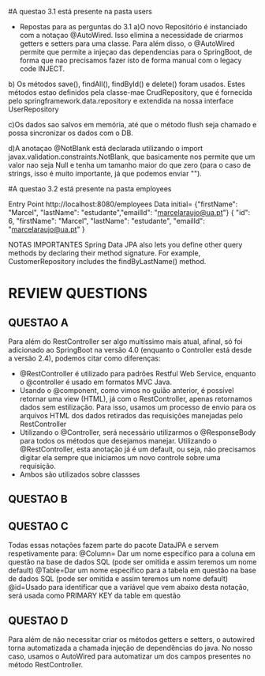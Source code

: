 #A questao 3.1 está presente na pasta users
- Repostas para as perguntas do 3.1
a)O novo Repositório é instanciado com a notaçao @AutoWired. Isso elimina a necessidade de criarmos getters e setters para uma classe. Para além disso, o @AutoWired permite que permite a injeçao das dependencias para o SpringBoot, de forma que nao precisamos fazer isto de forma manual com o legacy code INJECT.

b) Os métodos save(), findAll(), findById() e delete() foram usados. Estes métodos estao definidos pela classe-mae CrudRepository, que é fornecida pelo springframework.data.repository e extendida na nossa interface UserRepository

c)Os dados sao salvos em memória, até que o método flush seja chamado e possa sincronizar os dados com o DB.

d)A anotaçao @NotBlank está declarada utilizando o import javax.validation.constraints.NotBlank, que basicamente nos permite que um valor nao seja Null e tenha um tamanho maior do que zero (para o caso de strings, isso é muito importante, já que podemos enviar "").


#A questao 3.2 está presente na pasta employees

Entry Point http://localhost:8080/employees
Data initial= {"firstName": "Marcel", "lastName": "estudante","emailId": "marcelaraujo@ua.pt"}
    {
        "id": 6,
        "firstName": "Marcel",
        "lastName": "estudante",
        "emailId": "marcelaraujo@ua.pt"
    }


NOTAS IMPORTANTES
Spring Data JPA also lets you define other query methods by declaring their method signature. For example, CustomerRepository includes the findByLastName() method.

# REVIEW QUESTIONS

## QUESTAO A
Para além do RestController ser algo muitíssimo mais atual, afinal, só foi adicionado ao SpringBoot na versão 4.0 (enquanto o Controller está desde a versão 2.4), podemos citar como diferenças:
- @RestController é utilizado para padrões Restful Web Service, enquanto o @controller é usado em formatos MVC Java.
- Usando o @component, como vimos no guião anterior, é possível retornar uma view (HTML), já com o RestController, apenas retornamos dados sem estilização. Para isso, usamos um processo de envio para os arquivos HTML dos dados retirados das requisições manejadas pelo RestController
- Utilizando o @Controller, será necessário utilizarmos o @ResponseBody para todos os métodos que desejamos manejar. Utilizando o @RestController, esta anotação já é um default, ou seja, não precisamos digitar ela sempre que iniciamos um novo controle sobre uma requisição.
- Ambos são utilizados sobre classses

## QUESTAO B

## QUESTAO C
Todas essas notações fazem parte do pacote DataJPA e servem respetivamente para:
@Column= Dar um nome específico para a coluna em questão na base de dados SQL (pode ser omitida e assim teremos um nome default)
@Table=Dar um nome específico para a tabela em questão na base de dados SQL (pode ser omitida e assim teremos um nome default)
@id=Usado para identificar que a variável que vem abaixo desta notação, será usada como PRIMARY KEY da table em questão

## QUESTAO D
Para além de não necessitar criar os métodos getters e setters, o autowired torna automatizada a chamada injeção de dependências do java. No nosso caso, usamos o AutoWired para automatizar um dos campos presentes no método RestController.
